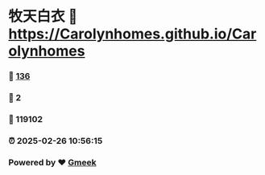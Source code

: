 # 牧天白衣 :link: https://Carolynhomes.github.io/Carolynhomes 
### :page_facing_up: [136](https://Carolynhomes.github.io/Carolynhomes/tag.html) 
### :speech_balloon: 2 
### :hibiscus: 119102 
### :alarm_clock: 2025-02-26 10:56:15 
### Powered by :heart: [Gmeek](https://github.com/Meekdai/Gmeek)
